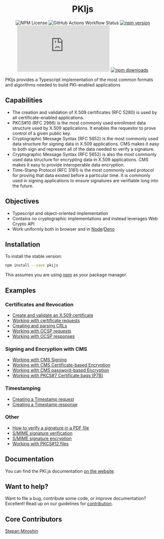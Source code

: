 <h1 align="center">
  PKIjs
</h1>

<div align="center">

![NPM License](https://img.shields.io/npm/l/pkijs)
![GitHub Actions Workflow Status](https://img.shields.io/github/actions/workflow/status/PeculiarVentures/PKI.js/library.yml?label=test)
[![npm version](https://img.shields.io/npm/v/pkijs.svg)](https://www.npmjs.com/package/pkijs)
![Coveralls](https://img.shields.io/coverallsCoverage/github/PeculiarVentures/PKI.js)
[![npm downloads](https://img.shields.io/npm/dm/pkijs.svg)](https://www.npmjs.com/package/pkijs)

</div>

PKIjs provides a Typescript implementation of the most common formats and algorithms needed to build PKI-enabled applications

## Capabilities

- The creation and validation of X.509 certificates (RFC 5280) is used by all certificate-enabled applications.
- PKCS#10 (RFC 2986) is the most commonly used enrollment data structure used by X.509 applications. It enables the requestor to prove control of a given public key.
- Cryptographic Message Syntax (RFC 5652) is the most commonly used data structure for signing data in X.509 applications. CMS makes it easy to both sign and represent all of the data needed to verify a signature.
- Cryptographic Message Syntax (RFC 5652) is also the most commonly used data structure for encrypting data in X.509 applications. CMS makes it easy to provide interoperable data encryption.
- Time-Stamp Protocol (RFC 3161) is the most commonly used protocol for proving that data
existed before a particular time. It is commonly used in signing applications to ensure signatures are verifiable long into the future.

## Objectives
- Typescript and object-oriented implementation
- Contains no cryptographic implementations and instead leverages Web Crypto API
- Work uniformly both in browser and in [Node](https://nodejs.org/)/[Deno](https://deno.com/)

## Installation

To install the stable version:

```bash
npm install --save pkijs
```

This assumes you are using [npm](https://www.npmjs.com/) as your package manager.


## Examples

### Certificates and Revocation

- [Create and validate an X.509 certificate](https://pkijs.org/docs/examples/certificates-and-revocation/create-and-validate-certificate)
- [Working with certificate requests](https://pkijs.org/docs/examples/certificates-and-revocation/working-with-certificate-requests)
- [Creating and parsing CRLs](https://pkijs.org/docs/examples/certificates-and-revocation/creating-and-parsing-CRLs)
- [Working with OCSP requests](https://pkijs.org/docs/examples/certificates-and-revocation/working-with-OCSP-requests)
- [Working with OCSP responses](https://pkijs.org/docs/examples/certificates-and-revocation/working-with-OCSP-responses)

### Signing and Encryption with CMS

- [Working with CMS Signing](https://pkijs.org/docs/examples/signing-and-encryption-with-CMS/working-with-CMS-signing)
- [Working with CMS Certificate-based Encryption](https://pkijs.org/docs/examples/signing-and-encryption-with-CMS/working-with-CMS-certificate-based-encryption)
- [Working with CMS password-based Encryption](https://pkijs.org/docs/examples/signing-and-encryption-with-CMS/working-with-CMS-password-based-encryption)
- [Working with PKCS#7 Certificate bags (P7B)](https://pkijs.org/docs/examples/signing-and-encryption-with-CMS/working-with-PKCS-7-certificate-bags-P7B)

### Timestamping
- [Creating a Timestamp request](https://pkijs.org/docs/examples/timestamping/creating-a-timestamp-request)
- [Creating a Timestamp response](https://pkijs.org/docs/examples/timestamping/creating-a-timestamp-response)

### Other
- [How to verify a signature in a PDF file](https://pkijs.org/docs/examples/other/how-to-verify-a-signature-in-a-PDF-file)
- [S/MIME signature verification](https://pkijs.org/docs/examples/other/S-MIME-signature-verification)
- [S/MIME signature encryption](https://pkijs.org/docs/examples/other/S-MIME-signature-encryption)
- [Working with PKCS#12 files](https://pkijs.org/docs/examples/other/working-with-PKCS-12-files)

## Documentation
You can find the PKI.js documentation [on the website](https://pkijs.org/docs/installation).

## Want to help?
Want to file a bug, contribute some code, or improve documentation? Excellent! Read up on our guidelines for [contribution](https://github.com/PeculiarVentures/PKI.js/blob/master/CONTRIBUTING.md).

## Core Contributors
[Stepan Miroshin](https://github.com/microshine)
